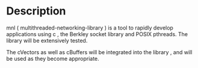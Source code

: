 # Description<br>
mnl ( multithreaded-networking-library ) is a tool to rapidly develop applications using c , the Berkley socket library and POSIX pthreads. The library will be extensively tested.


The cVectors as well as cBuffers will be integrated into the library , and will be used as they become appropriate.
